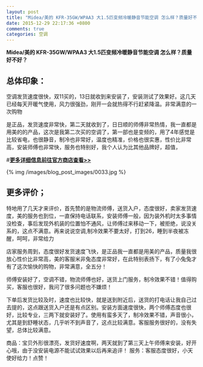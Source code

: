```yaml
---
layout: post
title: "Midea/美的 KFR-35GW/WPAA3 大1.5匹变频冷暖静音节能空调 怎么样？质量好不好？"
date: 2015-12-29 22:17:36 +0800
comments: true
categories: 空调
---
```


**Midea/美的 KFR-35GW/WPAA3 大1.5匹变频冷暖静音节能空调 怎么样？质量好不好？**

## 总体印象：

空调发货速度很快，双11买的，13日就收到来安装了，安装测试了效果好。这几天已经每天开暖气使用，风力很强劲，刚开一会就热得不行赶紧降温。非常满意的一次购物

是正品，发货速度非常快，第二天就收到了，日日顺的师傅非常热情，我一直都是用美的的产品，这次是我第二次买的空调了，第一部也是变频的，用了4年感觉是比较省电，也很静音，制冷也非常好，温度也精准，价格也很实惠，性价比非常高，安装师傅也非常快，服务也特别好，我个人认为比其他品牌好，超值，

#[**更多详细信息前往官方商店查看>>**](http://redirect.simba.taobao.com/rd?w=unionnojs&f=http%3A%2F%2Fai.taobao.com%2Fauction%2Fedetail.htm%3Fe%3D%252Fx8VxwQ4Kj66k0Or%252B%252BH4tAhNpavNVj098HgNo8uZfyqLltG5xFicOdXrTUTgh9sMDPIwxrc30rgx5xFFx04TddwPqZtsoXfgqLKJiCwc7I6msqdEeVczj3nayBoLCgTwTvme0vjtiFBBgtAmFKaU7w%253D%253D%26ptype%3D100010%26from%3Dbasic&k=5ccfdb950740ca16&c=un&b=alimm_0&p=mm_109581374_12296429_46532450)

<!--More-->

{% img /images/blog_post_images/0033.jpg %}

## 更多评价；

特地用了几天才来评价，首先赞的是物流师傅，送货入户，态度很好，卖家发货速度，美的服务也到位，一直保持电话联系，安装师傅一般，因为装外机时太多事情没检查，事后发现外机装的位置怕不通风，让师傅过来移动一下，被拒绝，说没关系的，这点不满意。再来说说空调,制冷效果不要太好，打到26，睡到半夜被冻醒，呵呵，非常给力

店家服务周到，态度很好发货速度飞快，是正品我一直都是用美的产品，质量我很放心性价比非常高，美的客服米非兔态度非常好，在此特别表扬下，有了小兔兔才有了这次愉快的购物，非常满意，全五分！

师傅安装好了，空调不错，物流师傅也好，送货上门服务，制冷效果不错！值得购买，客服也很好，我问了很多问题也不嫌烦！

下单后发货比较及时，速度也比较快，就是送到附近后，送货的打电话让我自己过去提的，这点跟送货入户还是有点区别。安装方面速度很快，两个师傅态度也很好，比较专业，三两下就安装好了。使用有蛮多天了，制冷效果不错，声音很小，尤其是到舒睡状态，几乎听不到声音了，这点比较满意。客服服务很好的，没有失望，总体比较满意。

商品：宝贝外形很漂亮，发货好速度啊，两天就到了第三天上午师傅来安装，好开心哦，由于没安装电源不能试试效果以后再来追评！
服务：客服态度很好，小天使好给力！点赞！